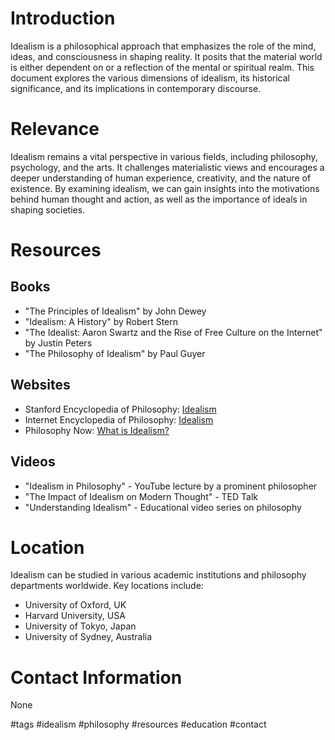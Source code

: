 # Introduction
Idealism is a philosophical approach that emphasizes the role of the mind, ideas, and consciousness in shaping reality. It posits that the material world is either dependent on or a reflection of the mental or spiritual realm. This document explores the various dimensions of idealism, its historical significance, and its implications in contemporary discourse.

# Relevance
Idealism remains a vital perspective in various fields, including philosophy, psychology, and the arts. It challenges materialistic views and encourages a deeper understanding of human experience, creativity, and the nature of existence. By examining idealism, we can gain insights into the motivations behind human thought and action, as well as the importance of ideals in shaping societies.

# Resources
## Books
- "The Principles of Idealism" by John Dewey
- "Idealism: A History" by Robert Stern
- "The Idealist: Aaron Swartz and the Rise of Free Culture on the Internet" by Justin Peters
- "The Philosophy of Idealism" by Paul Guyer

## Websites
- Stanford Encyclopedia of Philosophy: [Idealism](https://plato.stanford.edu/entries/idealism/)
- Internet Encyclopedia of Philosophy: [Idealism](https://iep.utm.edu/idealism/)
- Philosophy Now: [What is Idealism?](https://philosophynow.org/issues/106/What_is_Idealism)

## Videos
- "Idealism in Philosophy" - YouTube lecture by a prominent philosopher
- "The Impact of Idealism on Modern Thought" - TED Talk
- "Understanding Idealism" - Educational video series on philosophy

# Location
Idealism can be studied in various academic institutions and philosophy departments worldwide. Key locations include:
- University of Oxford, UK
- Harvard University, USA
- University of Tokyo, Japan
- University of Sydney, Australia

# Contact Information
None 

#tags 
#idealism #philosophy #resources #education #contact
